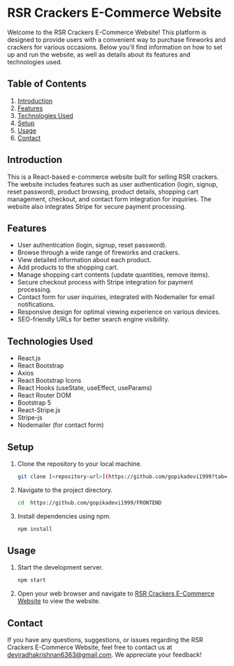 # RSR Crackers E-Commerce Website

Welcome to the RSR Crackers E-Commerce Website! This platform is designed to provide users with a convenient way to purchase fireworks and crackers for various occasions. Below you'll find information on how to set up and run the website, as well as details about its features and technologies used.

## Table of Contents
1. [Introduction](#introduction)
2. [Features](#features)
3. [Technologies Used](#technologies-used)
4. [Setup](#setup)
5. [Usage](#usage)
6. [Contact](#contact)

## Introduction
This is a React-based e-commerce website built for selling RSR crackers. The website includes features such as user authentication (login, signup, reset password), product browsing, product details, shopping cart management, checkout, and contact form integration for inquiries. The website also integrates Stripe for secure payment processing.

## Features
- User authentication (login, signup, reset password).
- Browse through a wide range of fireworks and crackers.
- View detailed information about each product.
- Add products to the shopping cart.
- Manage shopping cart contents (update quantities, remove items).
- Secure checkout process with Stripe integration for payment processing.
- Contact form for user inquiries, integrated with Nodemailer for email notifications.
- Responsive design for optimal viewing experience on various devices.
- SEO-friendly URLs for better search engine visibility.

## Technologies Used
- React.js
- React Bootstrap
- Axios
- React Bootstrap Icons
- React Hooks (useState, useEffect, useParams)
- React Router DOM
- Bootstrap 5
- React-Stripe.js
- Stripe-js
- Nodemailer (for contact form)

## Setup
1. Clone the repository to your local machine.
    ```bash
    git clone [<repository-url>](https://github.com/gopikadevi1999?tab=repositories)
    ```
2. Navigate to the project directory.
    ```bash
    cd  https://github.com/gopikadevi1999/FRONTEND
    ```
3. Install dependencies using npm.
    ```bash
    npm install
    ```

## Usage
1. Start the development server.
    ```bash
    npm start
    ```
2. Open your web browser and navigate to [RSR Crackers E-Commerce Website](https://rsr-kappa.vercel.app) to view the website.

## Contact
If you have any questions, suggestions, or issues regarding the RSR Crackers E-Commerce Website, feel free to contact us at [deviradhakrishnan6363@gmail.com](mailto:deviradhakrishnan6363@gmail.com). We appreciate your feedback!
